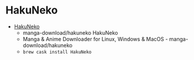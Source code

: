 # HakuNeko
- [HakuNeko](https://github.com/manga-download/hakuneko)
  -  manga-download/hakuneko HakuNeko
  - Manga & Anime Downloader for Linux, Windows & MacOS - manga-download/hakuneko
  - `brew cask install HakuNeko`
